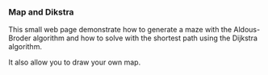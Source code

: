 ### Map and Dikstra

This small web page demonstrate how to generate a maze with the Aldous-Broder algorithm and how to solve with the shortest path using the Dijkstra algorithm.

It also allow you to draw your own map.